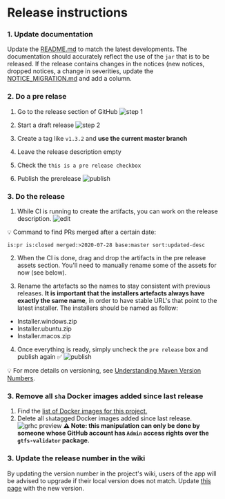 # Release instructions
### 1. Update documentation
Update the [README.md](/README.md) to match the latest developments. The documentation should accurately reflect the use of the `jar` that is to be released. 
If the release contains changes in the notices (new notices, dropped notices, a change in severities, update the [NOTICE_MIGRATION.md](/docs/NOTICE_MIGRATION.md) and add a column.

### 2. Do a pre relase
1. Go to the release section of GitHub ![step 1](https://user-images.githubusercontent.com/35747326/99820876-567dd600-2b1f-11eb-87d2-eef132b3016a.png)

1. Start a draft release ![step 2](https://user-images.githubusercontent.com/35747326/99822107-ce003500-2b20-11eb-9364-6dc8356e1276.png)
1. Create a tag like `v1.3.2` and **use the current master branch**
1. Leave the release description empty
1. Check the `this is a pre release checkbox`
1. Publish the prerelease
![publish](https://user-images.githubusercontent.com/35747326/99821598-3ef31d00-2b20-11eb-9f5e-26f6583ad6c9.png)

### 3. Do the release
1. While CI is running to create the artifacts, you can work on the release description. ![edit](https://user-images.githubusercontent.com/35747326/99821184-ba080380-2b1f-11eb-8efe-57be80a0bd29.png)


💡 Command to find PRs merged after a certain date:
```
is:pr is:closed merged:>2020-07-28 base:master sort:updated-desc 
```
2. When the CI is done, drag and drop the artifacts in the pre release assets section. You'll need to manually rename some of the assets for now (see below).

3. Rename the artefacts so the names to stay consistent with previous releases. **It is important that the installers artefacts always have exactly the same name**, in order to have stable URL's that point to the latest installer. The installers should be named as follow:
- Installer.windows.zip
- Installer.ubuntu.zip
- Installer.macos.zip

4. Once everything is ready, simply uncheck the `pre release` box and publish again ✅
![publish](https://user-images.githubusercontent.com/35747326/99821105-99d84480-2b1f-11eb-9661-493966904a11.png)

💡 For more details on versioning, see [Understanding Maven Version Numbers](https://docs.oracle.com/middleware/1212/core/MAVEN/maven_version.htm#MAVEN8855).

### 3. Remove all `sha` Docker images added since last release
1. Find the [list of Docker images for this project.](https://github.com/orgs/MobilityData/packages/container/gtfs-validator/versions)
1. Delete all `sha`tagged Docker images added since last release.
![grhc preview](https://user-images.githubusercontent.com/35747326/100006687-e1b5d080-2d98-11eb-846d-af12fbd7ca9f.png)
**⚠️ Note: this manipulation can only be done by someone whose GitHub account has `Admin` access rights over the `gtfs-validator` package.** 

### 3. Update the release number in the wiki
By updating the version number in the project's wiki, users of the app will be advised to upgrade if their local version does not match.
Update [this page](https://github.com/MobilityData/gtfs-validator/wiki/Current-Version) with the new version.
